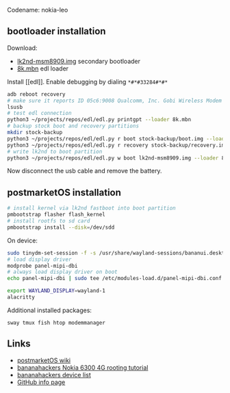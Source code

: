 Codename: nokia-leo

## bootloader installation

Download: 

  * [lk2nd-msm8909.img](https://github.com/msm8916-mainline/lk2nd/releases/download/20.0/lk2nd-msm8909.img) secondary bootloader
  * [8k.mbn](https://edl.bananahackers.net/loaders/8k.mbn) edl loader

Install [[edl]]. Enable debugging by dialing `*#*#33284#*#*`
```bash
adb reboot recovery
# make sure it reports ID 05c6:9008 Qualcomm, Inc. Gobi Wireless Modem (QDL mode)
lsusb
# test edl connection
python3 ~/projects/repos/edl/edl.py printgpt --loader 8k.mbn
# backup stock boot and recovery partitions
mkdir stock-backup
python3 ~/projects/repos/edl/edl.py r boot stock-backup/boot.img --loader 8k.mbn
python3 ~/projects/repos/edl/edl.py r recovery stock-backup/recovery.img --loader 8k.mbn
# write lk2nd to boot partition
python3 ~/projects/repos/edl/edl.py w boot lk2nd-msm8909.img --loader 8k.mbn
```
Now disconnect the usb cable and remove the battery.

## postmarketOS installation

```bash
# install kernel via lk2nd fastboot into boot partition
pmbootstrap flasher flash_kernel
# install rootfs to sd card
pmbootstrap install --disk=/dev/sdd
```

On device:
```bash
sudo tinydm-set-session -f -s /usr/share/wayland-sessions/bananui.desktop
# load display driver
modprobe panel-mipi-dbi
# always load display driver on boot
echo panel-mipi-dbi | sudo tee /etc/modules-load.d/panel-mipi-dbi.conf

export WAYLAND_DISPLAY=wayland-1
alacritty
```

Additional installed packages:
```
sway tmux fish htop modemmanager
```

## Links

* [postmarketOS wiki](https://wiki.postmarketos.org/wiki/Nokia_6300_4G_(nokia-leo))
* [bananahackers Nokia 6300 4G rooting tutorial](https://sites.google.com/view/bananahackers/devices/nokia-8000-4g-nokia-6300-4g-2020)
* [bananahackers device list](https://wiki.bananahackers.net/en/devices)
* [GitHub info page](https://github.com/bmndc/nokia-leo/tree/docs)
